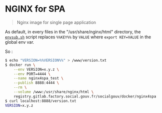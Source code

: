 # NGINX for SPA

> Nginx image for single page application

As default, in every files in the "/usr/share/nginx/html" directory, the [`envsub.sh`](./envsub.sh) script replaces `%%KEY%%` by `VALUE` where `export KEY=VALUE` in the global env var.

So :

```sh
$ echo "VERSION=%%VERSION%%" > /www/version.txt
$ docker run \
    --env VERSION=x.y.z \
    --env PORT=4444 \
    --name nginx4spa_test \
    --publish 8888:4444 \
    --rm \
    --volume /www:/usr/share/nginx/html \
    registry.gitlab.factory.social.gouv.fr/socialgouv/docker/nginx4spa:<version>
$ curl localhost:8888/version.txt
VERSION=x.y.z
```
